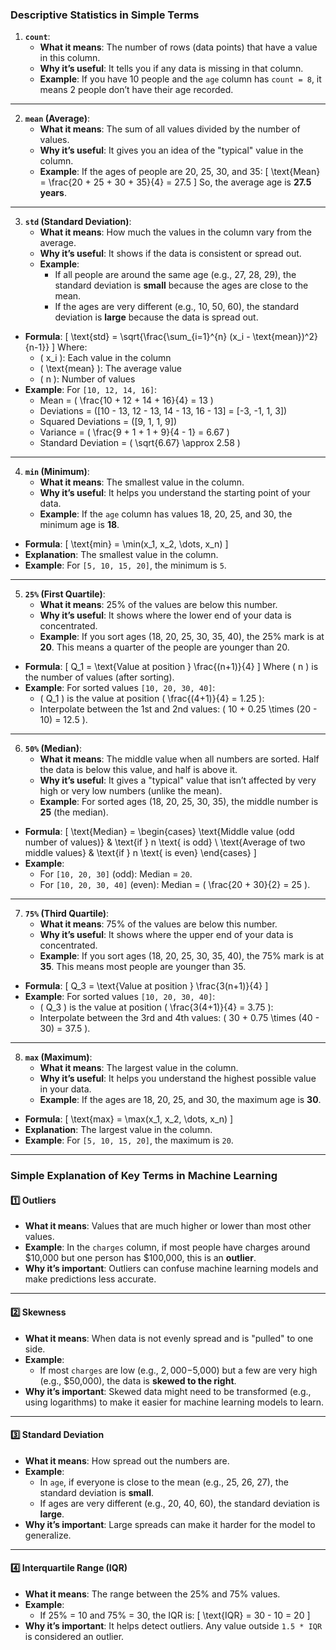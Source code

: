 
### **Descriptive Statistics in Simple Terms**

1. **`count`**:
   - **What it means**: The number of rows (data points) that have a value in this column.
   - **Why it’s useful**: It tells you if any data is missing in that column.
   - **Example**: If you have 10 people and the `age` column has `count = 8`, it means 2 people don’t have their age recorded.

---

2. **`mean` (Average)**:
   - **What it means**: The sum of all values divided by the number of values.
   - **Why it’s useful**: It gives you an idea of the "typical" value in the column.
   - **Example**: If the ages of people are 20, 25, 30, and 35:
     \[
     \text{Mean} = \frac{20 + 25 + 30 + 35}{4} = 27.5
     \]
     So, the average age is **27.5 years**.

---

3. **`std` (Standard Deviation)**:
   - **What it means**: How much the values in the column vary from the average.
   - **Why it’s useful**: It shows if the data is consistent or spread out.
   - **Example**:
     - If all people are around the same age (e.g., 27, 28, 29), the standard deviation is **small** because the ages are close to the mean.
     - If the ages are very different (e.g., 10, 50, 60), the standard deviation is **large** because the data is spread out.
- **Formula**:
  \[
  \text{std} = \sqrt{\frac{\sum_{i=1}^{n} (x_i - \text{mean})^2}{n-1}}
  \]
  Where:
  - \( x_i \): Each value in the column
  - \( \text{mean} \): The average value
  - \( n \): Number of values
- **Example**: For `[10, 12, 14, 16]`:
  - Mean = \( \frac{10 + 12 + 14 + 16}{4} = 13 \)
  - Deviations = \([10 - 13, 12 - 13, 14 - 13, 16 - 13] = [-3, -1, 1, 3]\)
  - Squared Deviations = \([9, 1, 1, 9]\)
  - Variance = \( \frac{9 + 1 + 1 + 9}{4 - 1} = 6.67 \)
  - Standard Deviation = \( \sqrt{6.67} \approx 2.58 \)

---

4. **`min` (Minimum)**:
   - **What it means**: The smallest value in the column.
   - **Why it’s useful**: It helps you understand the starting point of your data.
   - **Example**: If the `age` column has values 18, 20, 25, and 30, the minimum age is **18**.
- **Formula**:
  \[
  \text{min} = \min(x_1, x_2, \dots, x_n)
  \]
- **Explanation**: The smallest value in the column.
- **Example**: For `[5, 10, 15, 20]`, the minimum is `5`.

---

5. **`25%` (First Quartile)**:
   - **What it means**: 25% of the values are below this number.
   - **Why it’s useful**: It shows where the lower end of your data is concentrated.
   - **Example**: If you sort ages (18, 20, 25, 30, 35, 40), the 25% mark is at **20**. This means a quarter of the people are younger than 20.
- **Formula**:
  \[
  Q_1 = \text{Value at position } \frac{(n+1)}{4}
  \]
  Where \( n \) is the number of values (after sorting).
- **Example**: For sorted values `[10, 20, 30, 40]`:
  - \( Q_1 \) is the value at position \( \frac{(4+1)}{4} = 1.25 \):
  - Interpolate between the 1st and 2nd values: \( 10 + 0.25 \times (20 - 10) = 12.5 \).

---

6. **`50%` (Median)**:
   - **What it means**: The middle value when all numbers are sorted. Half the data is below this value, and half is above it.
   - **Why it’s useful**: It gives a "typical" value that isn’t affected by very high or very low numbers (unlike the mean).
   - **Example**: For sorted ages (18, 20, 25, 30, 35), the middle number is **25** (the median).
- **Formula**:
  \[
  \text{Median} = 
  \begin{cases} 
  \text{Middle value (odd number of values)} & \text{if } n \text{ is odd} \\
  \text{Average of two middle values} & \text{if } n \text{ is even}
  \end{cases}
  \]
- **Example**:
  - For `[10, 20, 30]` (odd): Median = `20`.
  - For `[10, 20, 30, 40]` (even): Median = \( \frac{20 + 30}{2} = 25 \).

---

7. **`75%` (Third Quartile)**:
   - **What it means**: 75% of the values are below this number.
   - **Why it’s useful**: It shows where the upper end of your data is concentrated.
   - **Example**: If you sort ages (18, 20, 25, 30, 35, 40), the 75% mark is at **35**. This means most people are younger than 35.
- **Formula**:
  \[
  Q_3 = \text{Value at position } \frac{3(n+1)}{4}
  \]
- **Example**: For sorted values `[10, 20, 30, 40]`:
  - \( Q_3 \) is the value at position \( \frac{3(4+1)}{4} = 3.75 \):
  - Interpolate between the 3rd and 4th values: \( 30 + 0.75 \times (40 - 30) = 37.5 \).

---

8. **`max` (Maximum)**:
   - **What it means**: The largest value in the column.
   - **Why it’s useful**: It helps you understand the highest possible value in your data.
   - **Example**: If the ages are 18, 20, 25, and 30, the maximum age is **30**.
- **Formula**:
  \[
  \text{max} = \max(x_1, x_2, \dots, x_n)
  \]
- **Explanation**: The largest value in the column.
- **Example**: For `[5, 10, 15, 20]`, the maximum is `20`.

---

### **Simple Explanation of Key Terms in Machine Learning**
#### **1️⃣ Outliers**
   - **What it means**: Values that are much higher or lower than most other values.
   - **Example**: In the `charges` column, if most people have charges around $10,000 but one person has $100,000, this is an **outlier**.
   - **Why it’s important**: Outliers can confuse machine learning models and make predictions less accurate.

---

#### **2️⃣ Skewness**
   - **What it means**: When data is not evenly spread and is "pulled" to one side.
   - **Example**: 
     - If most `charges` are low (e.g., $2,000-$5,000) but a few are very high (e.g., $50,000), the data is **skewed to the right**.
   - **Why it’s important**: Skewed data might need to be transformed (e.g., using logarithms) to make it easier for machine learning models to learn.

---

#### **3️⃣ Standard Deviation**
   - **What it means**: How spread out the numbers are.
   - **Example**:
     - In `age`, if everyone is close to the mean (e.g., 25, 26, 27), the standard deviation is **small**.
     - If ages are very different (e.g., 20, 40, 60), the standard deviation is **large**.
   - **Why it’s important**: Large spreads can make it harder for the model to generalize.

---

#### **4️⃣ Interquartile Range (IQR)**
   - **What it means**: The range between the 25% and 75% values.
   - **Example**:
     - If 25% = 10 and 75% = 30, the IQR is:
       \[
       \text{IQR} = 30 - 10 = 20
       \]
   - **Why it’s important**: It helps detect outliers. Any value outside `1.5 * IQR` is considered an outlier.


